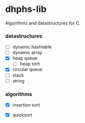 # dhphs-lib
Algorithms and datastructures for C.

### datastructures
- [ ] dynamic hashtable
- [ ] dynamic array
- [x] heap queue
  - [ ] heap sort 
- [x] circular queue
- [ ] stack
- [ ] string

### algorithms
- [x] insertion sort
- [x] quicksort


